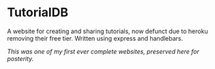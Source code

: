 # TutorialDB
A website for creating and sharing tutorials, now defunct due to heroku removing their free tier.
Written using express and handlebars.

*This was one of my first ever complete websites, preserved here for posterity.*
